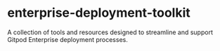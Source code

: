 # enterprise-deployment-toolkit
A collection of tools and resources designed to streamline and support Gitpod Enterprise deployment processes.
